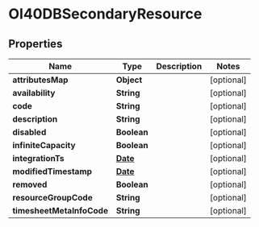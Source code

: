 
# OI40DBSecondaryResource

## Properties
Name | Type | Description | Notes
------------ | ------------- | ------------- | -------------
**attributesMap** | **Object** |  |  [optional]
**availability** | **String** |  |  [optional]
**code** | **String** |  |  [optional]
**description** | **String** |  |  [optional]
**disabled** | **Boolean** |  |  [optional]
**infiniteCapacity** | **Boolean** |  |  [optional]
**integrationTs** | [**Date**](Date.md) |  |  [optional]
**modifiedTimestamp** | [**Date**](Date.md) |  |  [optional]
**removed** | **Boolean** |  |  [optional]
**resourceGroupCode** | **String** |  |  [optional]
**timesheetMetaInfoCode** | **String** |  |  [optional]



